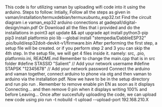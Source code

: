 This code is for utilizing vaman by uploading wifi code into it using the arduino.
Steps to follow:
Intially, Follow all the steps as given in vaman/installation/termuxdebian/termuxubuntu_esp32.txt
Find the circuit diagram i.e vaman_esp32 arduino connections at gadepall/digital-design/main.pdf
Or Download all the files that i provided and do the installations in point3
apt update && apt upgrade
apt install python3-pip
pip3 install platformio
pio lib --global install "stempedia/DabbleESP32"
.pio/build/esp32doit-devkit-v1/firmware.bin
After performing the first step, a setup file will be created. or if you perform step 2 and 3 you can skip the 4th step.
In the setup file, we will get 4 files inside it.
namely: src, .pio, platformio.ini, README.md
Remember to change the main.cpp that is in src folder
#define STASSID "Salient" // Add your network username
#define STAPSK "12345678" // Add your network password
Connect the arduino and vaman together, connect arduino to phone via otg and then vaman to arduino via the installation pdf.
Now we have to be in the setup directory and run pio run .
Remember to remove enable pin EN as soon as it displays Connecting... and then remove 0 pin when it displays writing 100% and before Leaving...
Once after succesfully uploading the code, we can upload new code using pio run -t nobuild -t upload --upload-port 192.168.210.X
